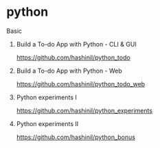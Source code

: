 # python

Basic

1. Build a To-do App with Python -  CLI & GUI
   
   https://github.com/hashinil/python_todo
   
2. Build a To-do App with Python -  Web
   
   https://github.com/hashinil/python_todo_web
   
3. Python experiments I
   
   https://github.com/hashinil/python_experiments
   
4. Python experiments II
   
   https://github.com/hashinil/python_bonus
